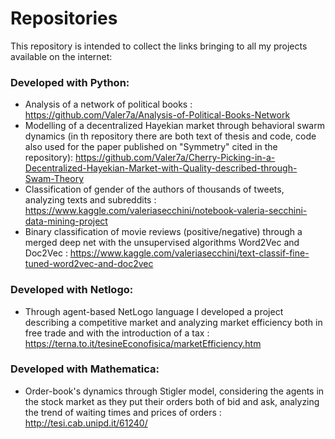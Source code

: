 # Repositories

This repository is intended to collect the links bringing to all my projects available on the internet:

### Developed with Python:

* Analysis of a network of political books : https://github.com/Valer7a/Analysis-of-Political-Books-Network
* Modelling of a decentralized Hayekian market through behavioral swarm dynamics (in th repository there are both text of thesis and code, code also used for the paper published on "Symmetry" cited in the repository): https://github.com/Valer7a/Cherry-Picking-in-a-Decentralized-Hayekian-Market-with-Quality-described-through-Swam-Theory
* Classification of gender of the authors of thousands of tweets, analyzing texts and subreddits : https://www.kaggle.com/valeriasecchini/notebook-valeria-secchini-data-mining-project
* Binary classification of movie reviews (positive/negative) through a merged deep net with the unsupervised algorithms Word2Vec and Doc2Vec  : https://www.kaggle.com/valeriasecchini/text-classif-fine-tuned-word2vec-and-doc2vec


### Developed with Netlogo:

* Through agent-based NetLogo language I developed a project describing a competitive market and analyzing market efficiency both in free trade and with the introduction of a tax : https://terna.to.it/tesineEconofisica/marketEfficiency.htm


### Developed with Mathematica:

* Order-book's dynamics through Stigler model, considering the agents in the stock market as they put their orders both of bid and ask, analyzing the trend of waiting times and prices of orders : http://tesi.cab.unipd.it/61240/ 
